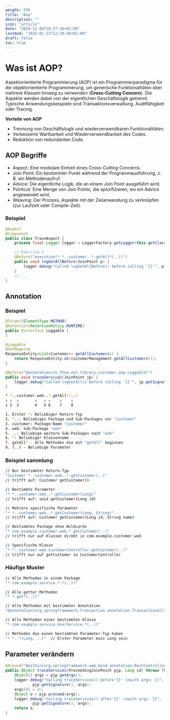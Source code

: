```yaml
---
weight: 999
title: "Aop"
description: ""
icon: "article"
date: "2024-11-04T10:57:36+01:00"
lastmod: "2025-01-21T12:30:36+01:00"
draft: false
toc: true
---
```


# Was ist AOP?

Aspektorientierte Programmierung (AOP) ist ein Programmierparadigma
für die objektorientierte Programmierung, um generische
Funktionalitäten über mehrere Klassen hinweg zu verwenden
(**Cross-Cutting Concern**). Die Aspekte werden dabei von der
eigentlichen Geschäftslogik getrennt. Typische Anwendungsbeispiele
sind Transaktionsverwaltung, Auditfähigkeit oder Tracing.

**Vorteile von AOP**

- Trennung von Geschäftslogik und wiederverwendbaren Funktionalitäten.
- Verbesserte Wartbarkeit und Wiederverwendbarkeit des Codes.
- Reduktion von redundanten Code.

## AOP Begriffe

- Aspect: Eine modulare Einheit eines Cross-Cutting Concerns.
- Join Point: Ein bestimmter Punkt während der Programmausführung, z. B. ein Methodenaufruf.
- Advice: Die eigentliche Logik, die an einem Join Point ausgeführt wird.
- Pointcut: Eine Menge von Join Points, die spezifizieren, wo ein Advice angewendet wird.
- Weaving: Der Prozess, Aspekte mit der Zielanwendung zu verknüpfen (zur Laufzeit oder Compile-Zeit).


### Beispiel

```java
@Aspect
@Component
public class TraceAspect {
    private final Logger logger = LoggerFactory.getLogger(this.getClass());

    // Exercise 1
    @Before("execution(* *..customer..*.getAll*(..))")
    public void logGetAllBefore(JoinPoint p) {
        logger.debug("Called logGetAllBefore() before calling '{}'", p.getSignature());
    }
    // ...
}
```

## Annotation

### Beispiel

```java
@Target(ElementType.METHOD)
@Retention(RetentionPolicy.RUNTIME)
public @interface Loggable {
}

@Loggable
@GetMapping
ResponseEntity<List<Customer>> getAllCustomers() {
    return ResponseEntity.ok(customerManagement.getAllCustomers());
}

@Before("@annotation(ch.fhnw.eaf.library.customer.aop.Loggable)")
public void traceService2(JoinPoint jp) {
    logger.debug("Called logGetAll() before calling '{}'", jp.getSignature());
}
```

```bash
* *..customer.web..*.getAll*(..)
↓ ↓  ↓       ↓   ↓ ↓    ↓    ↓
1 2  3       4   5 6    7    8

1. Erster *: Beliebiger Return-Typ
2. *..: Beliebiges Package und Sub-Packages vor "customer"
3. customer: Package-Name "customer"
4. web: Sub-Package "web"
5. ..: Beliebige weitere Sub-Packages nach "web"
6. *: Beliebiger Klassenname
7. getAll* - Alle Methoden die mit "getAll" beginnen
8. (..) - Beliebige Parameter
```

### Beispiel sammlung

```bash
// Nur bestimmter Return-Typ
"Customer *..customer.web..*.getCustomer(..)"
// trifft auf: Customer getCustomer()

// Bestimmte Parameter
"* *..customer.web..*.getCustomer(Long)"
// trifft auf: void getCustomer(Long id)

// Mehrere spezifische Parameter
"* *..customer.web..*.getCustomer(Long, String)"
// trifft auf: Customer getCustomer(Long id, String name)

// Bestimmtes Package ohne Wildcards
"* com.example.customer.web.*.getCustomer(..)"
// trifft nur auf Klassen direkt in com.example.customer.web

// Spezifische Klasse
"* *..customer.web.CustomerController.getCustomer(..)"
// trifft nur auf getCustomer in CustomerController
```

### Häufige Muster

```bash
// Alle Methoden in einem Package
"* com.example.service.*.*(..))"

// Alle getter Methoden
"* *.get*(..))"

// Alle Methoden mit bestimmter Annotation
"@annotation(org.springframework.transaction.annotation.Transactional)"

// Alle Methoden einer bestimmten Klasse
"* com.example.service.UserService.*(..))"

// Methoden die einen bestimmten Parameter-Typ haben
"* *..*(Long, ..)"  // Erster Parameter muss Long sein
```

## Parameter verändern

```java
@Around("@within(org.springframework.web.bind.annotation.RestController) && args(id)")
public Object traceServices(ProceedingJoinPoint pjp, Long id) throws Throwable {
    Object[] args = pjp.getArgs();
    logger.debug("Calling traceServices() before'{}' \nwith args: {}",
            pjp.getSignature(), args);
    args[0] = 2L;
    Object o = pjp.proceed(args);
    logger.debug("Calling traceServices() after'{}' \nwith args: {}",
            pjp.getSignature(), args);
    return o;
}
```